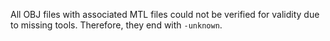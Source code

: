 All OBJ files with associated MTL files could not be verified for validity due to missing tools. Therefore, they end with `-unknown`.
